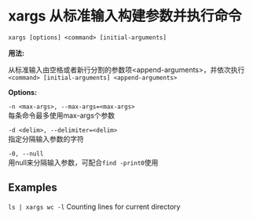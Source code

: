 # xargs 从标准输入构建参数并执行命令

`xargs [options] <command> [initial-arguments]`

**用法:**

从标准输入由空格或者新行分割的参数项\<append-arguments\>，并依次执行  
`<command> [initial-arguments] <append-arguments>`

**Options:**

`-n <max-args>, --max-args=<max-args>`  
每条命令最多使用max-args个参数

`-d <delim>, --delimiter=<delim>`  
指定分隔输入参数的字符

`-0, --null`  
用null来分隔输入参数，可配合`find -print0`使用

## Examples
`ls | xargs wc -l` Counting lines for current directory

